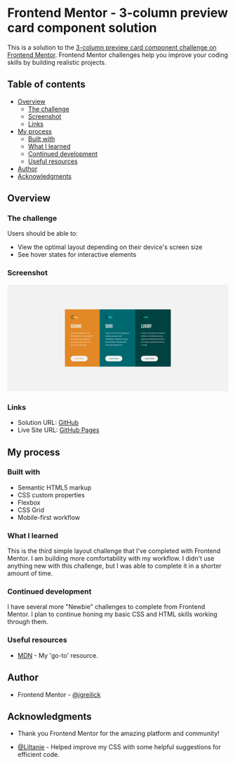 # Frontend Mentor - 3-column preview card component solution

This is a solution to the [3-column preview card component challenge on Frontend Mentor](https://www.frontendmentor.io/challenges/3column-preview-card-component-pH92eAR2-). Frontend Mentor challenges help you improve your coding skills by building realistic projects. 

## Table of contents

- [Overview](#overview)
  - [The challenge](#the-challenge)
  - [Screenshot](#screenshot)
  - [Links](#links)
- [My process](#my-process)
  - [Built with](#built-with)
  - [What I learned](#what-i-learned)
  - [Continued development](#continued-development)
  - [Useful resources](#useful-resources)
- [Author](#author)
- [Acknowledgments](#acknowledgments)

## Overview

### The challenge

Users should be able to:

- View the optimal layout depending on their device's screen size
- See hover states for interactive elements

### Screenshot

![](./images/screenshot.png)

### Links

- Solution URL: [GitHub](https://github.com/jgreilick/3-column-preview-card-component)
- Live Site URL: [GitHub Pages](https://jgreilick.github.io/3-column-preview-card-component)

## My process

### Built with

- Semantic HTML5 markup
- CSS custom properties
- Flexbox
- CSS Grid
- Mobile-first workflow

### What I learned

This is the third simple layout challenge that I've completed with Frontend Mentor.  I am building more comfortability with my workflow.  I didn't use anything new with this 
challenge, but I was able to complete it in a shorter amount of time.

### Continued development

I have several more "Newbie" challenges to complete from Frontend Mentor.  I plan to continue honing my basic CSS and HTML skills working through them.

### Useful resources

- [MDN](https://developer.mozilla.org) - My 'go-to' resource.

## Author

- Frontend Mentor - [@jgreilick](https://www.frontendmentor.io/profile/jgreilick)

## Acknowledgments

- Thank you Frontend Mentor for the amazing platform and community!

- [@Liltanie](https://www.frontendmentor.io/profile/Liltanie) - Helped improve my CSS with some helpful suggestions for efficient code.
